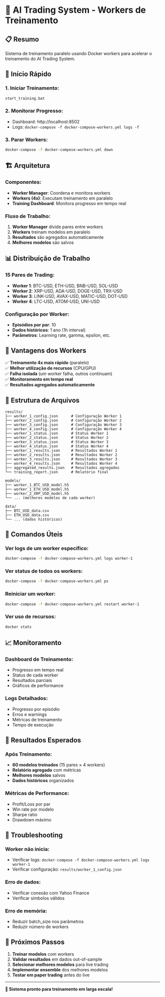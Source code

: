 # 🐳 AI Trading System - Workers de Treinamento

## 📋 **Resumo**
Sistema de treinamento paralelo usando Docker workers para acelerar o treinamento do AI Trading System.

## 🚀 **Início Rápido**

### **1. Iniciar Treinamento:**
```bash
start_training.bat
```

### **2. Monitorar Progresso:**
- Dashboard: http://localhost:8502
- Logs: `docker-compose -f docker-compose-workers.yml logs -f`

### **3. Parar Workers:**
```bash
docker-compose -f docker-compose-workers.yml down
```

## 🏗️ **Arquitetura**

### **Componentes:**
- **Worker Manager**: Coordena e monitora workers
- **Workers (4x)**: Executam treinamento em paralelo
- **Training Dashboard**: Monitora progresso em tempo real

### **Fluxo de Trabalho:**
1. **Worker Manager** divide pares entre workers
2. **Workers** treinam modelos em paralelo
3. **Resultados** são agregados automaticamente
4. **Melhores modelos** são salvos

## 📊 **Distribuição de Trabalho**

### **15 Pares de Trading:**
- **Worker 1**: BTC-USD, ETH-USD, BNB-USD, SOL-USD
- **Worker 2**: XRP-USD, ADA-USD, DOGE-USD, TRX-USD
- **Worker 3**: LINK-USD, AVAX-USD, MATIC-USD, DOT-USD
- **Worker 4**: LTC-USD, ATOM-USD, UNI-USD

### **Configuração por Worker:**
- **Episódios por par**: 10
- **Dados históricos**: 1 ano (1h interval)
- **Parâmetros**: Learning rate, gamma, epsilon, etc.

## 🎯 **Vantagens dos Workers**

✅ **Treinamento 4x mais rápido** (paralelo)  
✅ **Melhor utilização de recursos** (CPU/GPU)  
✅ **Falha isolada** (um worker falha, outros continuam)  
✅ **Monitoramento em tempo real**  
✅ **Resultados agregados automaticamente**  

## 📁 **Estrutura de Arquivos**

```
results/
├── worker_1_config.json      # Configuração Worker 1
├── worker_2_config.json      # Configuração Worker 2
├── worker_3_config.json      # Configuração Worker 3
├── worker_4_config.json      # Configuração Worker 4
├── worker_1_status.json      # Status Worker 1
├── worker_2_status.json      # Status Worker 2
├── worker_3_status.json      # Status Worker 3
├── worker_4_status.json      # Status Worker 4
├── worker_1_results.json     # Resultados Worker 1
├── worker_2_results.json     # Resultados Worker 2
├── worker_3_results.json     # Resultados Worker 3
├── worker_4_results.json     # Resultados Worker 4
├── aggregated_results.json   # Resultados agregados
└── training_report.json      # Relatório final

models/
├── worker_1_BTC_USD_model.h5
├── worker_1_ETH_USD_model.h5
├── worker_2_XRP_USD_model.h5
└── ... (melhores modelos de cada worker)

data/
├── BTC_USD_data.csv
├── ETH_USD_data.csv
└── ... (dados históricos)
```

## 🔧 **Comandos Úteis**

### **Ver logs de um worker específico:**
```bash
docker-compose -f docker-compose-workers.yml logs worker-1
```

### **Ver status de todos os workers:**
```bash
docker-compose -f docker-compose-workers.yml ps
```

### **Reiniciar um worker:**
```bash
docker-compose -f docker-compose-workers.yml restart worker-1
```

### **Ver uso de recursos:**
```bash
docker stats
```

## 📈 **Monitoramento**

### **Dashboard de Treinamento:**
- Progresso em tempo real
- Status de cada worker
- Resultados parciais
- Gráficos de performance

### **Logs Detalhados:**
- Progresso por episódio
- Erros e warnings
- Métricas de treinamento
- Tempo de execução

## 🎉 **Resultados Esperados**

### **Após Treinamento:**
- **60 modelos treinados** (15 pares × 4 workers)
- **Relatório agregado** com métricas
- **Melhores modelos** salvos
- **Dados históricos** organizados

### **Métricas de Performance:**
- Profit/Loss por par
- Win rate por modelo
- Sharpe ratio
- Drawdown máximo

## 🚨 **Troubleshooting**

### **Worker não inicia:**
- Verificar logs: `docker-compose -f docker-compose-workers.yml logs worker-1`
- Verificar configuração: `results/worker_1_config.json`

### **Erro de dados:**
- Verificar conexão com Yahoo Finance
- Verificar símbolos válidos

### **Erro de memória:**
- Reduzir batch_size nos parâmetros
- Reduzir número de workers

## 🎯 **Próximos Passos**

1. **Treinar modelos** com workers
2. **Validar resultados** em dados out-of-sample
3. **Selecionar melhores modelos** para live trading
4. **Implementar ensemble** dos melhores modelos
5. **Testar em paper trading** antes do live

---

**🎉 Sistema pronto para treinamento em larga escala!**
